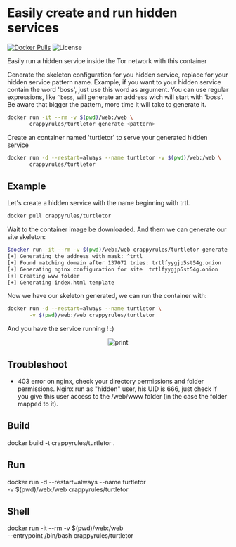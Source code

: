 # Easily create and run hidden services
[![Docker Pulls](https://img.shields.io/docker/pulls/crappyrules/turtletor.svg?style=plastic)](https://hub.docker.com/r/crappyrules/turtletor/)
![License](https://img.shields.io/badge/License-GPL-blue.svg?style=plastic)


Easily run a hidden service inside the Tor network with this container


Generate the skeleton configuration for you hidden service, replace <pattern> for your hidden service pattern name.
Example, if you want to your hidden service contain the word 'boss', just use this word as argument. You can use regular expressions, like ```^boss```, will generate an address wich will start with 'boss'. Be aware that bigger the pattern, more time it will take to generate it.

```sh
docker run -it --rm -v $(pwd)/web:/web \
       crappyrules/turtletor generate <pattern>
```


Create an container named 'turtletor' to serve your generated hidden service

```sh
docker run -d --restart=always --name turtletor -v $(pwd)/web:/web \
       crappyrules/turtletor
```

## Example

Let's create a hidden service with the name beginning with trtl.

```sh
docker pull crappyrules/turtletor
```

Wait to the container image be downloaded. And them we can generate our site skeleton:

```sh
$docker run -it --rm -v $(pwd)/web:/web crappyrules/turtletor generate ^trtl
[+] Generating the address with mask: ^trtl
[+] Found matching domain after 137072 tries: trtlfyygjp5st54g.onion
[+] Generating nginx configuration for site  trtlfyygjp5st54g.onion
[+] Creating www folder
[+] Generating index.html template
```

Now we have our skeleton generated, we can run the container with:

```sh
docker run -d --restart=always --name turtletor \
       -v $(pwd)/web:/web crappyrules/turtletor
```

And you have the service running ! :)

<p align="center">
  <img src="https://github.com/crappyrules/turtletor/raw/master/print.png" alt="print"/>
  </p>

## Troubleshoot

 - 403 error on nginx, check your directory permissions and folder permissions. Nginx run as "hidden" user, his UID is 666, just check if you give this user access to the /web/www folder (in the case the folder mapped to it).

## Build

docker build -t crappyrules/turtletor .

## Run

docker run -d --restart=always --name turtletor \
       -v $(pwd)/web:/web crappyrules/turtletor

## Shell

docker run -it --rm -v $(pwd)/web:/web \
       --entrypoint /bin/bash crappyrules/turtletor
